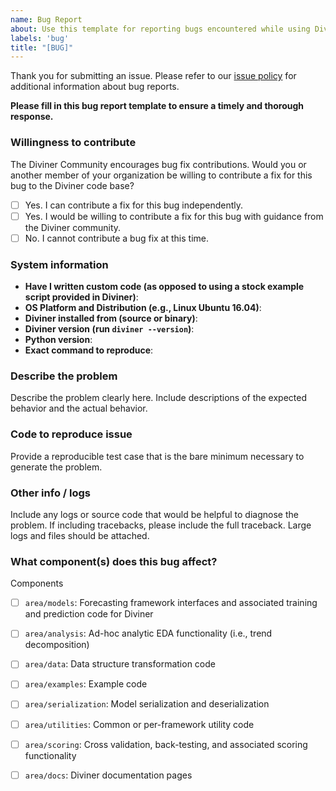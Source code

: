 ```yaml
---
name: Bug Report
about: Use this template for reporting bugs encountered while using Diviner.
labels: 'bug'
title: "[BUG]"
---
```

Thank you for submitting an issue. Please refer to our [issue policy](https://www.github.com/databricks/diviner/blob/main/ISSUE_POLICY.md) for additional information about bug reports.

**Please fill in this bug report template to ensure a timely and thorough response.**

### Willingness to contribute
The Diviner Community encourages bug fix contributions. Would you or another member of your organization be willing to contribute a fix for this bug to the Diviner code base?

- [ ] Yes. I can contribute a fix for this bug independently.
- [ ] Yes. I would be willing to contribute a fix for this bug with guidance from the Diviner community.
- [ ] No. I cannot contribute a bug fix at this time.

### System information
- **Have I written custom code (as opposed to using a stock example script provided in Diviner)**:
- **OS Platform and Distribution (e.g., Linux Ubuntu 16.04)**:
- **Diviner installed from (source or binary)**:
- **Diviner version (run ``diviner --version``)**:
- **Python version**:
- **Exact command to reproduce**:

### Describe the problem
Describe the problem clearly here. Include descriptions of the expected behavior and the actual behavior.

### Code to reproduce issue
Provide a reproducible test case that is the bare minimum necessary to generate the problem.

### Other info / logs
Include any logs or source code that would be helpful to diagnose the problem. If including tracebacks, please include the full traceback. Large logs and files should be attached.


### What component(s) does this bug affect?
Components 
- [ ] `area/models`: Forecasting framework interfaces and associated training and prediction code for Diviner
- [ ] `area/analysis`: Ad-hoc analytic EDA functionality (i.e., trend decomposition)
- [ ] `area/data`: Data structure transformation code
- [ ] `area/examples`: Example code
- [ ] `area/serialization`: Model serialization and deserialization
- [ ] `area/utilities`: Common or per-framework utility code
- [ ] `area/scoring`: Cross validation, back-testing, and associated scoring functionality
- [ ] `area/docs`: Diviner documentation pages



